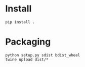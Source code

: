 

# Install

    pip install .

# Packaging

    python setup.py sdist bdist_wheel
    twine upload dist/* 
